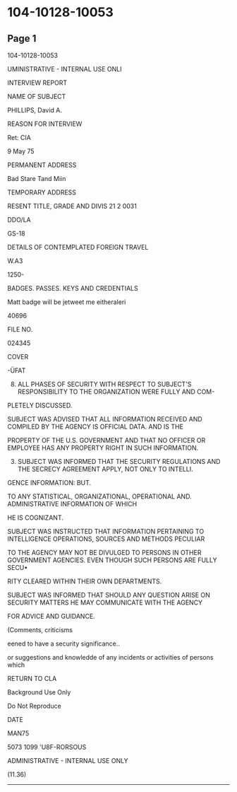 # 104-10128-10053

## Page 1

104-10128-10053

UMINISTRATIVE - INTERNAL USE ONLI

INTERVIEW REPORT

NAME OF SUBJECT

PHILLIPS, David A.

REASON FOR INTERVIEW

Ret: CIA

9 May 75

PERMANENT ADDRESS

Bad Stare Tand Miin

TEMPORARY ADDRESS

RESENT TITLE, GRADE AND DIVIS 21 2 0031

DDO/LA

GS-18

DETAILS OF CONTEMPLATED FOREIGN TRAVEL

W.A3

1250-

BADGES. PASSES. KEYS AND CREDENTIALS

Matt badge will be jetweet me eitheraleri

40696

FILE NO.

024345

COVER

-ÜFAT

8. ALL PHASES OF SECURITY WITH RESPECT TO SUBJECT'S RESPONSIBILITY TO THE ORGANIZATION WERE FULLY AND COM-

PLETELY DISCUSSED.

SUBJECT WAS ADVISED THAT ALL INFORMATION RECEIVED AND COMPILED BY THE AGENCY IS OFFICIAL DATA. AND IS THE

PROPERTY OF THE U.S. GOVERNMENT AND THAT NO OFFICER OR EMPLOYEE HAS ANY PROPERTY RIGHT IN SUCH INFORMATION.

3. SUBJECT WAS INFORMED THAT THE SECURITY REGULATIONS AND THE SECRECY AGREEMENT APPLY, NOT ONLY TO INTELLI.

GENCE INFORMATION: BUT.

TO ANY STATISTICAL, ORGANIZATIONAL, OPERATIONAL AND. ADMINISTRATIVE INFORMATION OF WHICH

HE IS COGNIZANT.

SUBJECT WAS INSTRUCTED THAT INFORMATION PERTAINING TO INTELLIGENCE OPERATIONS, SOURCES AND METHODS PECULIAR

TO THE AGENCY MAY NOT BE DIVULGED TO PERSONS IN OTHER GOVERNMENT AGENCIES. EVEN THOUGH SUCH PERSONS ARE FULLY SECU•

RITY CLEARED WITHIN THEIR OWN DEPARTMENTS.

SUBJECT WAS INFORMED THAT SHOULD ANY QUESTION ARISE ON SECURITY MATTERS HE MAY COMMUNICATE WITH THE AGENCY

FOR ADVICE AND GUIDANCE.

(Comments, criticisms

eened to have a security significance..

or suggestions and knowledde of any incidents or activities of persons which

RETURN TO CLA

Background Use Only

Do Not Reproduce

DATE

MAN75

5073 1099 'U8F-RORSOUS

ADMINISTRATIVE - INTERNAL USE ONLY

(11.36)

---

